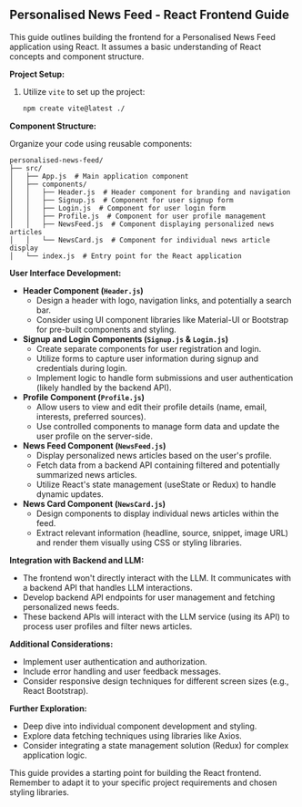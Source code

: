 ## Personalised News Feed - React Frontend Guide

This guide outlines building the frontend for a Personalised News Feed application using React. It assumes a basic understanding of React concepts and component structure.

**Project Setup:**

1. Utilize `vite` to set up the project:

   ```bash
   npm create vite@latest ./
   ```

**Component Structure:**

Organize your code using reusable components:

```
personalised-news-feed/
├── src/
│   ├── App.js  # Main application component
│   ├── components/
│   │   ├── Header.js  # Header component for branding and navigation
│   │   ├── Signup.js  # Component for user signup form
│   │   ├── Login.js  # Component for user login form
│   │   ├── Profile.js  # Component for user profile management
│   │   ├── NewsFeed.js  # Component displaying personalized news articles
│   │   └── NewsCard.js  # Component for individual news article display
│   └── index.js  # Entry point for the React application
```

**User Interface Development:**

* **Header Component (`Header.js`)**
    * Design a header with logo, navigation links, and potentially a search bar.
    * Consider using UI component libraries like Material-UI or Bootstrap for pre-built components and styling.
* **Signup and Login Components (`Signup.js` & `Login.js`)**
    * Create separate components for user registration and login.
    * Utilize forms to capture user information during signup and credentials during login.
    * Implement logic to handle form submissions and user authentication (likely handled by the backend API).
* **Profile Component (`Profile.js`)**
    * Allow users to view and edit their profile details (name, email, interests, preferred sources).
    * Use controlled components to manage form data and update the user profile on the server-side.
* **News Feed Component (`NewsFeed.js`)**
    * Display personalized news articles based on the user's profile.
    * Fetch data from a backend API containing filtered and potentially summarized news articles.
    * Utilize React's state management (useState or Redux) to handle dynamic updates.
* **News Card Component (`NewsCard.js`)**
    * Design components to display individual news articles within the feed.
    * Extract relevant information (headline, source, snippet, image URL) and render them visually using CSS or styling libraries.

**Integration with Backend and LLM:**

* The frontend won't directly interact with the LLM. It communicates with a backend API that handles LLM interactions.
* Develop backend API endpoints for user management and fetching personalized news feeds.
* These backend APIs will interact with the LLM service (using its API) to process user profiles and filter news articles.

**Additional Considerations:**

* Implement user authentication and authorization.
* Include error handling and user feedback messages.
* Consider responsive design techniques for different screen sizes (e.g., React Bootstrap).

**Further Exploration:**

* Deep dive into individual component development and styling.
* Explore data fetching techniques using libraries like Axios.
* Consider integrating a state management solution (Redux) for complex application logic.

This guide provides a starting point for building the React frontend. Remember to adapt it to your specific project requirements and chosen styling libraries.
